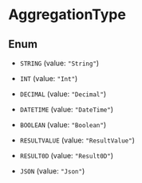 

# AggregationType

## Enum


* `STRING` (value: `"String"`)

* `INT` (value: `"Int"`)

* `DECIMAL` (value: `"Decimal"`)

* `DATETIME` (value: `"DateTime"`)

* `BOOLEAN` (value: `"Boolean"`)

* `RESULTVALUE` (value: `"ResultValue"`)

* `RESULT0D` (value: `"Result0D"`)

* `JSON` (value: `"Json"`)




